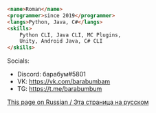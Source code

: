 ```html
<name>Roman</name>
<programmer>since 2019</programmer>
<langs>Python, Java, C#</langs>
<skills>
    Python CLI, Java CLI, MC Plugins,
    Unity, Android Java, C# CLI
</skills>
```

Socials:
- Discord: барабум#5801
- VK: https://vk.com/barabumbam
- TG: https://t.me/barabumbum

[This page on Russian / Эта страница на русском](https://github.com/barabum0/barabum0/blob/main/README_rus.md)
